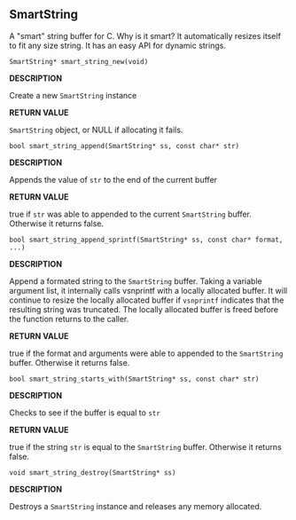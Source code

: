 ## SmartString
A "smart" string buffer for C. Why is it smart? It automatically resizes itself to fit any size string. It has an easy API for dynamic strings.

`SmartString* smart_string_new(void)`

**DESCRIPTION**

Create a new `SmartString` instance

**RETURN VALUE**

`SmartString` object, or NULL if allocating it fails.

`bool smart_string_append(SmartString* ss, const char* str)`

**DESCRIPTION**

Appends the value of `str` to the end of the current buffer

**RETURN VALUE**

true if `str` was able to appended to the current `SmartString` buffer. Otherwise it returns false.

`bool smart_string_append_sprintf(SmartString* ss, const char* format, ...)`

**DESCRIPTION**

Append a formated string to the `SmartString` buffer. Taking a variable argument list, it internally calls vsnprintf with
a locally allocated buffer. It will continue to resize the locally allocated buffer if `vsnprintf` indicates that the resulting string
was truncated. The locally allocated buffer is freed before the function returns to the caller.

**RETURN VALUE**

true if the format and arguments were able to appended to the `SmartString` buffer. Otherwise it returns false.

`bool smart_string_starts_with(SmartString* ss, const char* str)`

**DESCRIPTION**

Checks to see if the buffer is equal to `str`

**RETURN VALUE**

true if the string `str` is equal to the `SmartString` buffer. Otherwise it returns false.

`void smart_string_destroy(SmartString* ss)`

**DESCRIPTION**

Destroys a `SmartString` instance and releases any memory allocated.
